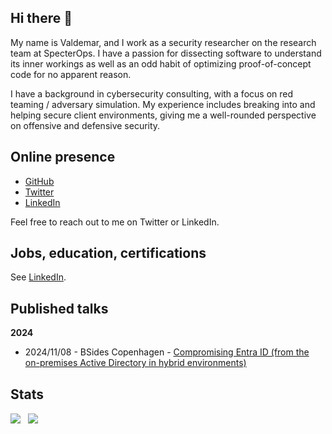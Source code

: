 ## Hi there 👋
My name is Valdemar, and I work as a security researcher on the research team at SpecterOps. I have a passion for dissecting software to understand its inner workings as well as an odd habit of optimizing proof-of-concept code for no apparent reason.

I have a background in cybersecurity consulting, with a focus on red teaming / adversary simulation. My experience includes breaking into and helping secure client environments, giving me a well-rounded perspective on offensive and defensive security. 

## Online presence
- [GitHub](https://github.com/bytewreck)
- [Twitter](https://twitter.com/bytewreck)
- [LinkedIn](https://www.linkedin.com/in/valdemar-car%C3%B8e/)

Feel free to reach out to me on Twitter or LinkedIn.

## Jobs, education, certifications

See [LinkedIn](https://www.linkedin.com/in/valdemar-car%C3%B8e/).

## Published talks

**2024**
- 2024/11/08 - BSides Copenhagen - [Compromising Entra ID (from the on-premises Active Directory in hybrid environments)](https://vimeo.com/showcase/11519703/video/1044549159)

## Stats

<div style="display: flex; flex-direction: row;">
   <div style="align-self: center">
 <picture>
   <img class="img" src="https://github-readme-stats.vercel.app/api?username=bytewreck&theme=tokyonight&show_icons=true" />
 </picture>
   </div>
 &nbsp; &nbsp;
   <div style="align-self: center">
 <picture>
    <img class="img" src="https://github-readme-stats.vercel.app/api/top-langs/?username=bytewreck&theme=tokyonight&layout=compact&show_icons=true" />
 </picture>
   </div>
</div>
